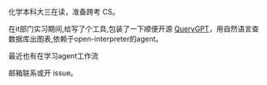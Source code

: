化学本科大三在读，准备跨考 CS。

在it部门实习期间,给写了个工具,包装了一下顺便开源 [QueryGPT](https://github.com/MKY508/QueryGPT)，用自然语言查数据库出图表,依赖于open-interpreter的agent。


最近也有在学习agent工作流

邮箱联系或开 issue。
